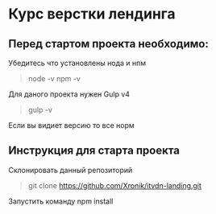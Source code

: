 # Курс верстки лендинга

## Перед стартом проекта необходимо:

Убедитесь что установлены нода и нпм

> node -v
> npm -v

Для даного проекта нужен Gulp v4

> gulp -v

Если вы видиет версию то все норм

## Инструкция для старта проекта

Склонировать данный репозиторий

> git clone https://github.com/Xronik/itvdn-landing.git

Запустить команду npm install